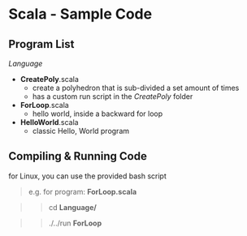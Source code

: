 Scala - Sample Code
===================

Program List
------------

*Language*

-  **CreatePoly**.scala
    - create a polyhedron that is sub-divided a set amount of times
    - has a custom run script in the *CreatePoly* folder
-  **ForLoop**.scala
    - hello world, inside a backward for loop
-  **HelloWorld**.scala
    - classic Hello, World program

Compiling & Running Code
------------------------

for Linux, you can use the provided bash script
>  e.g. for program: **ForLoop.scala**

> >  cd **Language/**

> >  ./../run **ForLoop**
